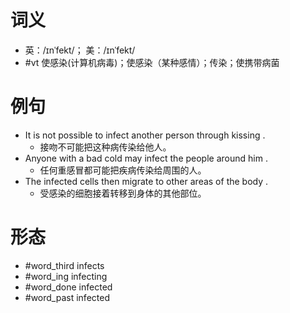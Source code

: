 # 词义
- 英：/ɪnˈfekt/； 美：/ɪnˈfekt/
- #vt 使感染(计算机病毒)；使感染（某种感情）；传染；使携带病菌
# 例句
- It is not possible to infect another person through kissing .
	- 接吻不可能把这种病传染给他人。
- Anyone with a bad cold may infect the people around him .
	- 任何重感冒都可能把疾病传染给周围的人。
- The infected cells then migrate to other areas of the body .
	- 受感染的细胞接着转移到身体的其他部位。
# 形态
- #word_third infects
- #word_ing infecting
- #word_done infected
- #word_past infected
